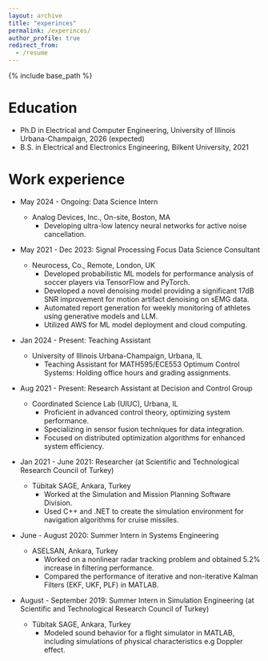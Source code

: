 ```yaml
---
layout: archive
title: "experinces"
permalink: /experinces/
author_profile: true
redirect_from:
  - /resume
---
```


{% include base_path %}


Education
======
* Ph.D in Electrical and Computer Engineering, University of Illinois Urbana-Champaign, 2026 (expected)
* B.S. in Electrical and Electronics Engineering, Bilkent University, 2021

Work experience
======
* May 2024 - Ongoing: Data Science Intern
  * Analog Devices, Inc., On-site, Boston, MA
    - Developing ultra-low latency neural networks for active noise cancellation.

* May 2021 - Dec 2023: Signal Processing Focus Data Science Consultant
  * Neurocess, Co., Remote, London, UK
    - Developed probabilistic ML models for performance analysis of soccer players via TensorFlow and PyTorch.
    - Developed a novel denoising model providing a significant 17dB SNR improvement for motion artifact denoising on sEMG data.
    - Automated report generation for weekly monitoring of athletes using generative models and LLM.
    - Utilized AWS for ML model deployment and cloud computing.

* Jan 2024 - Present: Teaching Assistant
  * University of Illinois Urbana-Champaign, Urbana, IL
    - Teaching Assistant for MATH595/ECE553 Optimum Control Systems: Holding office hours and grading assignments.

* Aug 2021 - Present: Research Assistant at Decision and Control Group
  * Coordinated Science Lab (UIUC), Urbana, IL
    - Proficient in advanced control theory, optimizing system performance.
    - Specializing in sensor fusion techniques for data integration.
    - Focused on distributed optimization algorithms for enhanced system efficiency.

* Jan 2021 - June 2021: Researcher (at Scientific and Technological Research Council of Turkey)
  * Tübitak SAGE, Ankara, Turkey
    - Worked at the Simulation and Mission Planning Software Division.
    - Used C++ and .NET to create the simulation environment for navigation algorithms for cruise missiles.

* June - August 2020: Summer Intern in Systems Engineering
  * ASELSAN, Ankara, Turkey
    - Worked on a nonlinear radar tracking problem and obtained 5.2% increase in filtering performance.
    - Compared the performance of iterative and non-iterative Kalman Filters (EKF, UKF, PLF) in MATLAB.

* August - September 2019: Summer Intern in Simulation Engineering (at Scientific and Technological Research Council of Turkey)
  * Tübitak SAGE, Ankara, Turkey
    - Modeled sound behavior for a flight simulator in MATLAB, including simulations of physical characteristics e.g Doppler effect.

<!--   
Skills
======
* Skill 1
* Skill 2
  * Sub-skill 2.1
  * Sub-skill 2.2
  * Sub-skill 2.3
* Skill 3

Publications
======
  <ul>{% for post in site.publications reversed %}
    {% include archive-single-cv.html %}
  {% endfor %}</ul>
  
Talks
======
  <ul>{% for post in site.talks reversed %}
    {% include archive-single-talk-cv.html  %}
  {% endfor %}</ul>
  
Teaching
======
  <ul>{% for post in site.teaching reversed %}
    {% include archive-single-cv.html %}
  {% endfor %}</ul>
  
Service and leadership
======
* Currently signed in to 43 different slack teams -->
